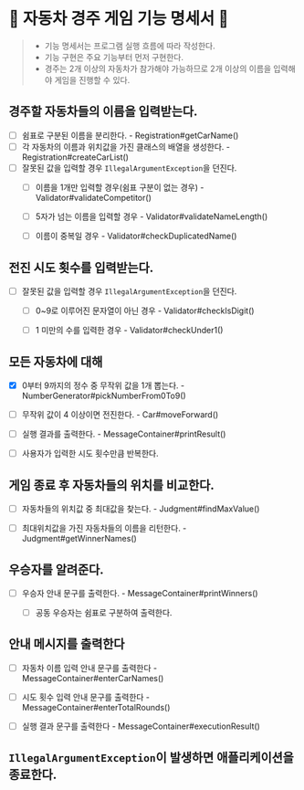# 🚗 자동차 경주 게임 기능 명세서 🏁

> - 기능 명세서는 프로그램 실행 흐름에 따라 작성한다.
> - 기능 구현은 주요 기능부터 먼저 구현한다.
> - 경주는 2개 이상의 자동차가 참가해야 가능하므로 2개 이상의 이름을 입력해야 게임을 진행할 수 있다.


## 경주할 자동차들의 이름을 입력받는다.
- [ ] 쉼표로 구분된 이름을 분리한다. - Registration#getCarName()
- [ ] 각 자동차의 이름과 위치값을 가진 클래스의 배열을 생성한다. - Registration#createCarList()
- [ ] 잘못된 값을 입력할 경우 `IllegalArgumentException`을 던진다.
  - [ ] 이름을 1개만 입력할 경우(쉼표 구분이 없는 경우) - Validator#validateCompetitor()
  - [ ] 5자가 넘는 이름을 입력할 경우 - Validator#validateNameLength()
  - [ ] 이름이 중복일 경우 - Validator#checkDuplicatedName()


## 전진 시도 횟수를 입력받는다.
- [ ] 잘못된 값을 입력할 경우 `IllegalArgumentException`을 던진다.
  - [ ] 0~9로 이루어진 문자열이 아닌 경우 - Validator#checkIsDigit()
  - [ ] 1 미만의 수를 입력한 경우 - Validator#checkUnder1()


## 모든 자동차에 대해
  - [X] 0부터 9까지의 정수 중 무작위 값을 1개 뽑는다. - NumberGenerator#pickNumberFrom0To9()
  - [ ] 무작위 값이 4 이상이면 전진한다. - Car#moveForward()
  - [ ] 실행 결과를 출력한다. - MessageContainer#printResult()
  - [ ] 사용자가 입력한 시도 횟수만큼 반복한다.


## 게임 종료 후 자동차들의 위치를 비교한다.
  - [ ] 자동차들의 위치값 중 최대값을 찾는다. - Judgment#findMaxValue()
  - [ ] 최대위치값을 가진 자동차들의 이름을 리턴한다. - Judgment#getWinnerNames()


## 우승자를 알려준다.
  - [ ] 우승자 안내 문구를 출력한다. - MessageContainer#printWinners()
    - [ ] 공동 우승자는 쉼표로 구분하여 출력한다.


## 안내 메시지를 출력한다
- [ ] 자동차 이름 입력 안내 문구를 출력한다 - MessageContainer#enterCarNames()
- [ ] 시도 횟수 입력 안내 문구를 출력한다 - MessageContainer#enterTotalRounds()
- [ ] 실행 결과 문구를 출력한다 - MessageContainer#executionResult()


## `IllegalArgumentException`이 발생하면 애플리케이션을 종료한다.
